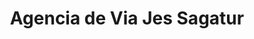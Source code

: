 ---
title: "Agencia de Via Jes Sagatur"
url: /quito/agencia-de-via-jes-sagatur/
shop: agencia de viajes
---